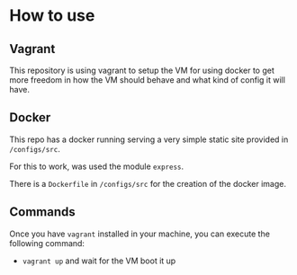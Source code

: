 # How to use
## Vagrant

This repository is using vagrant to setup the VM for using docker to get more freedom in how the VM should behave and what kind of config it will have.

## Docker

This repo has a docker running serving a very simple static site provided in `/configs/src`.

For this to work, was used the module `express`.

There is a `Dockerfile` in `/configs/src` for the creation of the docker image.

## Commands

Once you have `vagrant` installed in your machine, you can execute the following command:

- `vagrant up` and wait for the VM boot it up

